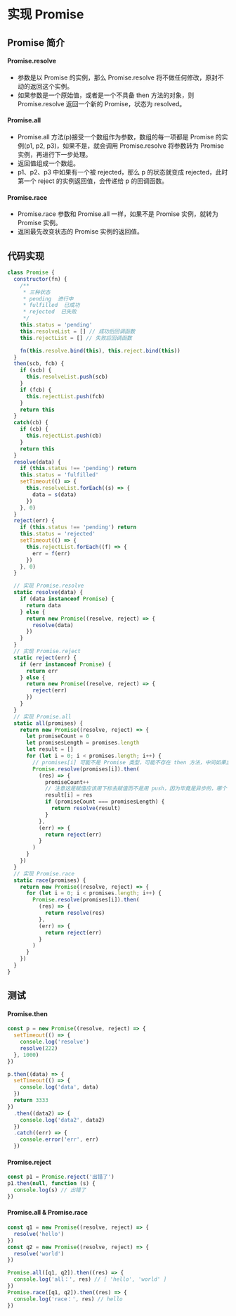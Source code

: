 # 实现 Promise

## Promise 简介

#### Promise.resolve

- 参数是以 Promise 的实例，那么 Promise.resolve 将不做任何修改，原封不动的返回这个实例。
- 如果参数是一个原始值，或者是一个不具备 then 方法的对象，则 Promise.resolve 返回一个新的 Promise，状态为 resolved。

#### Promise.all

- Promise.all 方法(p)接受一个数组作为参数，数组的每一项都是 Promise 的实例(p1, p2, p3)，如果不是，就会调用 Promise.resolve 将参数转为 Promise 实例，再进行下一步处理。
- 返回值组成一个数组。
- p1、p2、p3 中如果有一个被 rejected，那么 p 的状态就变成 rejected，此时第一个 reject 的实例返回值，会传递给 p 的回调函数。

#### Promise.race

- Promise.race 参数和 Promise.all 一样，如果不是 Promise 实例，就转为 Promise 实例。
- 返回最先改变状态的 Promise 实例的返回值。

## 代码实现

```js
class Promise {
  constructor(fn) {
    /**
     * 三种状态
     * pending  进行中
     * fulfilled  已成功
     * rejected  已失败
     */
    this.status = 'pending'
    this.resolveList = [] // 成功后回调函数
    this.rejectList = [] // 失败后回调函数

    fn(this.resolve.bind(this), this.reject.bind(this))
  }
  then(scb, fcb) {
    if (scb) {
      this.resolveList.push(scb)
    }
    if (fcb) {
      this.rejectList.push(fcb)
    }
    return this
  }
  catch(cb) {
    if (cb) {
      this.rejectList.push(cb)
    }
    return this
  }
  resolve(data) {
    if (this.status !== 'pending') return
    this.status = 'fulfilled'
    setTimeout(() => {
      this.resolveList.forEach((s) => {
        data = s(data)
      })
    }, 0)
  }
  reject(err) {
    if (this.status !== 'pending') return
    this.status = 'rejected'
    setTimeout(() => {
      this.rejectList.forEach((f) => {
        err = f(err)
      })
    }, 0)
  }

  // 实现 Promise.resolve
  static resolve(data) {
    if (data instanceof Promise) {
      return data
    } else {
      return new Promise((resolve, reject) => {
        resolve(data)
      })
    }
  }
  // 实现 Promise.reject
  static reject(err) {
    if (err instanceof Promise) {
      return err
    } else {
      return new Promise((resolve, reject) => {
        reject(err)
      })
    }
  }
  // 实现 Promise.all
  static all(promises) {
    return new Promise((resolve, reject) => {
      let promiseCount = 0
      let promisesLength = promises.length
      let result = []
      for (let i = 0; i < promises.length; i++) {
        // promises[i] 可能不是 Promise 类型，可能不存在 then 方法，中间如果出错,直接返回错误
        Promise.resolve(promises[i]).then(
          (res) => {
            promiseCount++
            // 注意这是赋值应该用下标去赋值而不是用 push，因为毕竟是异步的，哪个 promise 先完成还不一定
            result[i] = res
            if (promiseCount === promisesLength) {
              return resolve(result)
            }
          },
          (err) => {
            return reject(err)
          }
        )
      }
    })
  }
  // 实现 Promise.race
  static race(promises) {
    return new Promise((resolve, reject) => {
      for (let i = 0; i < promises.length; i++) {
        Promise.resolve(promises[i]).then(
          (res) => {
            return resolve(res)
          },
          (err) => {
            return reject(err)
          }
        )
      }
    })
  }
}
```

## 测试

#### Promise.then

```js
const p = new Promise((resolve, reject) => {
  setTimeout(() => {
    console.log('resolve')
    resolve(222)
  }, 1000)
})

p.then((data) => {
  setTimeout(() => {
    console.log('data', data)
  })
  return 3333
})
  .then((data2) => {
    console.log('data2', data2)
  })
  .catch((err) => {
    console.error('err', err)
  })
```

#### Promise.reject

```js
const p1 = Promise.reject('出错了')
p1.then(null, function (s) {
  console.log(s) // 出错了
})
```

#### Promise.all & Promise.race

```js
const q1 = new Promise((resolve, reject) => {
  resolve('hello')
})
const q2 = new Promise((resolve, reject) => {
  resolve('world')
})

Promise.all([q1, q2]).then((res) => {
  console.log('all：', res) // [ 'hello', 'world' ]
})
Promise.race([q1, q2]).then((res) => {
  console.log('race：', res) // hello
})
```
